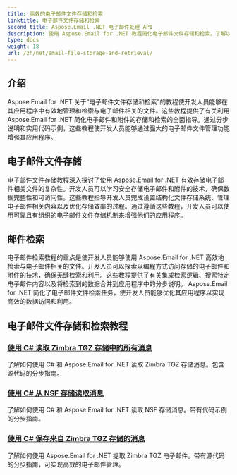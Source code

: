 ```yaml
---
title: 高效的电子邮件文件存储和检索
linktitle: 电子邮件文件存储和检索
second_title: Aspose.Email .NET 电子邮件处理 API
description: 使用 Aspose.Email for .NET 教程简化电子邮件文件存储和检索。了解以编程方式管理和访问电子邮件和附件。
type: docs
weight: 18
url: /zh/net/email-file-storage-and-retrieval/
---
```


## 介绍

Aspose.Email for .NET 关于“电子邮件文件存储和检索”的教程使开发人员能够在其应用程序中有效地管理和检索与电子邮件相关的文件。这些教程提供了有关利用 Aspose.Email for .NET 简化电子邮件和附件的存储和检索的全面指导。通过分步说明和实用代码示例，这些教程使开发人员能够通过强大的电子邮件文件管理功能增强其应用程序。

## 电子邮件文件存储

电子邮件文件存储教程深入探讨了使用 Aspose.Email for .NET 有效存储电子邮件相关文件的复杂性。开发人员可以学习安全存储电子邮件和附件的技术，确保数据完整性和可访问性。这些教程指导开发人员完成设置结构化文件存储系统、管理电子邮件相关内容以及优化存储效率的过程。通过遵循这些教程，开发人员可以使用可靠且有组织的电子邮件文件存储机制来增强他们的应用程序。

## 邮件检索

电子邮件检索教程的重点是使开发人员能够使用 Aspose.Email for .NET 高效地检索与电子邮件相关的文件。开发人员可以探索以编程方式访问存储的电子邮件和附件的技术，确保无缝检索和利用。这些教程提供了有关集成检索逻辑、搜索特定电子邮件内容以及将检索到的数据合并到应用程序中的分步说明。 Aspose.Email for .NET 简化了电子邮件文件检索任务，使开发人员能够优化其应用程序以实现高效的数据访问和利用。

## 电子邮件文件存储和检索教程
### [使用 C# 读取 Zimbra TGZ 存储中的所有消息](./reading-all-messages-from-zimbra-tgz-storage-with-csharp/)
了解如何使用 C# 和 Aspose.Email for .NET 读取 Zimbra TGZ 存储消息。包含源代码的分步指南。
### [使用 C# 从 NSF 存储读取消息](./reading-messages-from-nsf-storage-using-csharp/)
了解如何使用 C# 和 Aspose.Email for .NET 读取 NSF 存储消息。带有代码示例的分步指南。
### [使用 C# 保存来自 Zimbra TGZ 存储的消息](./saving-messages-from-zimbra-tgz-storage-with-csharp/)
了解如何使用 Aspose.Email for .NET 提取 Zimbra TGZ 电子邮件。带有源代码的分步指南，可实现高效的电子邮件管理。